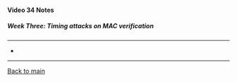 #### Video 34 Notes

##### Week Three: Timing attacks on MAC verification
---
- 

---

[Back to main](https://github.com/rot0xd/Coursera/blob/master/Cryptography/I/README.md)

